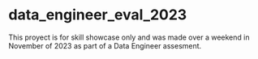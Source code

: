 # data_engineer_eval_2023
This proyect is for skill showcase only and was made over a weekend in November of 2023 as part of a Data Engineer assesment. 
